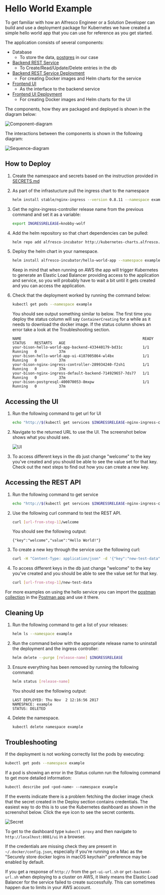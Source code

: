 # Hello World Example

To get familiar with how an Alfresco Engineer or a Solution Developer can build and use a deployment package for Kubernetes 
we have created a simple hello world app that you can use for reference as you get started.

The application consists of several components:
* Database
	* To store the data, [postgres](https://github.com/kubernetes/charts/tree/master/stable/postgresql) in our case
* [Backend REST Service](https://github.com/Alfresco/alfresco-anaxes-hello-world-service)
	* To Create/Read/Update/Delete entries in the db
* [Backend REST Service Deployment](https://github.com/Alfresco/alfresco-anaxes-hello-world-service-deployment)
	* For creating Docker images and Helm charts for the service
* [Frontend UI](https://github.com/Alfresco/alfresco-anaxes-hello-world-ui)
	* As the interface to the backend service
* [Frontend UI Deployment](https://github.com/Alfresco/alfresco-anaxes-hello-world-ui-deployment)
	* For creating Docker images and Helm charts for the UI

The components, how they are packaged and deployed is shown in the diagram below:

![Component-diagram](./diagrams/component-diagram.png "component-diagram")

The interactions between the components is shown in the following diagram:

![Sequence-diagram](./diagrams/sequence-diagram.png "sequence-diagram")

## How to Deploy

1. Create the namespace and secrets based on the instruction provided in [SECRETS.md](https://github.com/Alfresco/alfresco-anaxes-shipyard/blob/master/SECRETS.md)

2. As part of the infrastucture pull the ingress chart to the namespace 
    ```bash
    helm install stable/nginx-ingress --version 0.8.11 --namespace example    
    ```
3. Get the nginx-ingress-controller release name from the previous command and set it as a variable:
    ```bash
    export INGRESSRELEASE=knobby-wolf
    ```

4. Add the helm repository so that chart dependencies can be pulled:
    ```bash
    helm repo add alfresco-incubator http://kubernetes-charts.alfresco.com/incubator
    ```

5. Deploy the helm chart in your namespace.
    ```bash
    helm install alfresco-incubator/hello-world-app --namespace example
    ```
    Keep in mind that when running on AWS the app will trigger Kubernetes to generate an Elastic Load Balancer providing 
    access to the application and service, so you will probably have to wait a bit until it gets created and you can access 
    the application.

6. Check that the deployment worked by running the command below:

    ```bash
    kubectl get pods --namespace example
    ```

    You should see output something similar to below. The first time you deploy the status column will say <code>ContainerCreating</code> for a while as it needs to download the docker image. If the status column shows an error take a look at the Troubleshooting section.

    ```
    NAME                                                       READY     STATUS    RESTARTS   AGE
    your-bison-hello-world-app-backend-433440179-bd31c         1/1       Running   0          37m
    your-bison-hello-world-app-ui-4187005864-wl4bx             1/1       Running   0          37m
    your-bison-nginx-ingress-controller-289934240-f2sh1        1/1       Running   0          37m
    your-bison-nginx-ingress-default-backend-714929657-7ds77   1/1       Running   0          37m
    your-bison-postgresql-400070053-8mxpw                      1/1       Running   0          37m
    ```

## Accessing the UI

1. Run the following command to get url for UI

    ```bash
    echo "http://$(kubectl get services $INGRESSRELEASE-nginx-ingress-controller -o jsonpath={.status.loadBalancer.ingress[0].hostname} --namespace example)/hello-ui/welcome"
    ```

2. Navigate to the returned URL to use the UI. The screenshot below shows what you should see.

    ![UI](./diagrams/app-ui.png)

3. To access different keys in the db just change "welcome" to the key you've created and you should be able to see the value set for that key.
Check out the next steps to find out how you can create a new key.

## Accessing the REST API

1. Run the following command to get service 

    ```bash
    echo "http://$(kubectl get services $INGRESSRELEASE-nginx-ingress-controller -o jsonpath={.status.loadBalancer.ingress[0].hostname} --namespace example)/hello-service/hello/"
    ```

2. Use the following curl command to test the REST API.

    ```bash
    curl [url-from-step-1]/welcome
    ```

    You should see the following output:

    ```
    {"key":"welcome","value":"Hello World!"}
    ```

3. To create a new key through the service use the following curl:

    ```bash
    curl -H "Content-Type: application/json" -d '{"key":"new-test-data","value":"Test 1,2,3"}' [url-from-step-1]
    ```

4. To access different keys in the db just change "welcome" to the key you've created and you should be able to see the value set for that key.

    ```bash
    curl [url-from-step-1]/new-test-data
    ```
For more examples on using the hello service you can import the [postman collection](https://github.com/Alfresco/alfresco-anaxes-hello-world-service/blob/master/src/test/postman/hello-service-test-collection.json) 
in the [Postman app](https://www.getpostman.com/docs/) and use it there.

## Cleaning Up

1. Run the following command to get a list of your releases:

    ```bash
    helm ls --namespace example
    ```

2. Run the command below with the appropriate release name to uninstall the deployment and the ingress controller:

    ```bash
    helm delete --purge [release-name] $INGRESSRELEASE
    ```

3. Ensure everything has been removed by running the following command:

    ```bash
    helm status [release-name]
    ```

    You should see the following output:

    ```
    LAST DEPLOYED: Thu Nov  2 12:16:56 2017
    NAMESPACE: example
    STATUS: DELETED
    ```

4. Delete the namespace.

    ```bash
    kubectl delete namespace example
    ```

## Troubleshooting

If the deployment is not working correctly list the pods by executing:
    
```bash
kubectl get pods --namespace example
```

If a pod is showing an error in the Status column run the following command to get more detailed information:

```bash
kubectl describe pod <pod-name> --namespace example
```

If the events indicate there is a problem fetching the docker image check that the secret created in the Deploy section 
contains credentials. The easiest way to do this is to use the Kubernetes dashboard as shown in the screenshot below. 
Click the eye icon to see the secret contents.

![Secret](./diagrams/secrets-in-dashboard.png)

To get to the dashboard type `kubectl proxy` and then navigate to `http://localhost:8081/ui` in a browser.

If the credentials are missing check they are present in `~/.docker/config.json`, especially if you're running on a Mac 
as the "Securely store docker logins in macOS keychain" preference may be enabled by default.

If you get a response of `http://` from the `get-ui-url.sh` or `get-backend-url.sh` 
when deploying to a cluster on AWS, it likely means the Elastic Load Balancer for the service failed to create successfully. 
This can sometimes happen due to limits in your AWS account.
